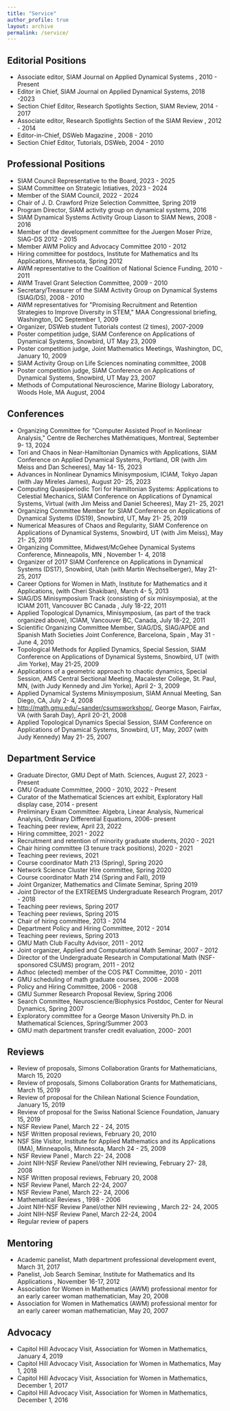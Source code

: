 ```yaml
---
title: "Service"
author_profile: true
layout: archive
permalink: /service/
---
```


## Editorial Positions
  
 - Associate editor, SIAM Journal on Applied Dynamical Systems	,		2010 - Present
 - Editor in Chief, SIAM Journal on Applied Dynamical Systems,		2018 -2023
 - Section Chief Editor, Research Spotlights Section, SIAM Review,			2014	- 2017
 - Associate editor, Research Spotlights Section of the SIAM Review	,		 2012 -		 2014
 - Editor-in-Chief, DSWeb Magazine	,		 2008	 -	 2010
 - Section Chief Editor, Tutorials, DSWeb,			 2004	 -	 2010
 
## Professional Positions
 
 - SIAM Council Representative to the Board,			 2023 -		 2025
 - SIAM Committee on Strategic Intiatives,			 2023	 -	 2024
 - Member of the SIAM Council,			 2022	 -	 2024
 - Chair of J. D. Crawford Prize Selection Committee,			Spring 2019 
 - Program Director, SIAM activity group on dynamical systems,			2016 
 - SIAM Dynamical Systems Activity Group Liason to SIAM News,			2008 -		2016
 - Member of the development committee for the Juergen Moser Prize, SIAG-DS		 2012 -	 2015
 - Member AWM Policy and Advocacy Committee		2010	 -	 2012
 - Hiring committee for postdocs, Institute for Mathematics and Its Applications, Minnesota,			Spring 2012	 
 - AWM representative to the Coalition of National Science Funding,		 2010	 -	 2011
 - AWM Travel Grant Selection Committee,			 2009 -	 2010
 - Secretary/Treasurer of the SIAM Activity Group on Dynamical Systems (SIAG/DS),			 2008 -		2010
 - AWM representatives for "Promising Recruitment and Retention Strategies to Improve Diversity in STEM," MAA Congressional briefing, Washington, DC		September 1, 2009
 - Organizer, DSWeb student Tutorials contest (2 times),		2007-2009
 - Poster competition judge, SIAM Conference on Applications of Dynamical Systems, Snowbird, UT		May 23, 2009	
 - Poster competition judge, Joint Mathematics Meetings, Washington, DC,			January 10, 2009
 - SIAM Activity Group on Life Sciences nominating committee,			 2008	 
 - Poster competition judge, SIAM Conference on Applications of Dynamical Systems, Snowbird, UT		May 23, 2007 
 - Methods of Computational Neuroscience, Marine Biology Laboratory, Woods Hole, MA		August, 2004	
 
## Conferences

 - Organizing Committee for "Computer Assisted Proof in Nonlinear Analysis," Centre de Recherches Mathématiques, Montreal,		September 9- 13, 2024
 - Tori and Chaos in Near-Hamiltonian Dynamics with Applications, SIAM Conference on Applied Dynamical Systems, Portland, OR  (with Jim Meiss and Dan Scheeres),		May 14- 15, 2023
 - Advances in Nonlinear Dynamics Minisymposium, ICIAM, Tokyo Japan (with Jay Mireles James),		August 20- 25, 2023
  - Computing Quasiperiodic Tori for Hamiltonian Systems: Applications to Celestial Mechanics, SIAM Conference on Applications of Dynamical Systems, Virtual (with Jim Meiss and Daniel Scheeres),		May 21- 25, 2021
 - Organizing Committee Member for SIAM Conference on Applications of Dynamical Systems (DS19), Snowbird, UT,		May 21- 25, 2019
 - Numerical Measures of Chaos and Regularity, SIAM Conference on Applications of Dynamical Systems, Snowbird, UT (with Jim Meiss),		May 21- 25, 2019
 - Organizing Committee, Midwest/McGehee Dynamical Systems Conference,  Minneapolis, MN	,	November 1- 4, 2018
 - Organizer of 2017 SIAM Conference on Applications in Dynamical Systems (DS17), Snowbird, Utah (with Martin Wechselberger),		May 21-25, 2017
 - Career Options for Women in Math, Institute for Mathematics and it Applications,  (with Cheri Shakiban),		March 4- 5, 2013
 - SIAG/DS Minisymposium Track (consisting of six minisymposia), at the ICIAM 2011, Vancouver BC Canada	,	July 18-22, 2011
 - Applied Topological Dynamics, Minisymposium, (as part of the track organized above), ICIAM, Vancouver BC, Canada,		July 18-22, 2011 
 - Scientific Organizing Committee Member, SIAG/DS, SIAG/APDE and Spanish Math Societies Joint Conference, Barcelona, Spain	,	May 31 - June 4, 2010
 - Topological Methods for Applied Dynamics, Special Session, SIAM Conference on Applications of Dynamical Systems, Snowbird, UT (with Jim Yorke),		May 21-25, 2009
 - Applications of a geometric approach to chaotic dynamics, Special Session, AMS Central Sectional Meeting, Macalester College, St. Paul, MN, (with Judy Kennedy and Jim Yorke),		April 2- 3, 2009
 - Applied Dynamical Systems Minisymposium, SIAM Annual Meeting, San Diego, CA,		July 2- 4, 2008
 - http://math.gmu.edu/~sander/csumsworkshop/, George Mason, Fairfax, VA (with Sarah Day),		April 20-21, 2008
 - Applied Topological Dynamics Special Session, SIAM Conference on Applications of Dynamical Systems, Snowbird, UT, May, 2007 (with Judy Kennedy)		May 21- 25, 2007

## Department Service 

 - Graduate Director, GMU Dept of Math. Sciences,		August 27, 2023 -		Present
 - GMU Graduate Committee,			2000	 -	 2010, 2022	 -	Present
 - Curator of the Mathematical Sciences art exhibit, Exploratory Hall display case,			 2014 -		 present
 - Preliminary Exam Committee: Algebra, Linear Analysis, Numerical Analysis, Ordinary Differential Equations,			 2006- present
 - Teaching peer review,			April 23, 2022
 - Hiring committee,	 		2021 - 2022
 - Recruitment and retention of minority graduate students,			2020 -	2021
 - Chair hiring committee (3 tenure track positions),		2020 -	2021
 - Teaching peer reviews,	 		 2021	
 - Course coordinator Math 213 (Spring),			Spring 2020
 - Network Science Cluster Hire committee,			Spring 2020
 - Course coordinator Math 214 (Spring and Fall),			2019
 - Joint Organizer, Mathematics and Climate Seminar,			Spring 2019
 - Joint Director of the EXTREEMS Undergraduate Research Program,			2017 - 2018
 - Teaching peer reviews,	 		Spring 2017	 
 - Teaching peer reviews,	 		Spring 2015	 
 - Chair of hiring committee,			 2013	 -	 2014
 - Department Policy and Hiring Committee,			 2012 -	 2014
 - Teaching peer reviews,	 		Spring 2013	 
 - GMU Math Club Faculty Advisor,			2011	- 2012
 - Joint organizer, Applied and Computational Math Seminar,			 2007	 -	 2012
 - Director of the Undergraduate Research in Computational Math (NSF-sponsored CSUMS) program,			 2011 -	2012
 - Adhoc (elected) member of the COS P&T Committee,			 2010 -	 2011			 
 - GMU scheduling of math graduate courses,		2006 -	2008
 - Policy and Hiring Committee,			 2006 -	 2008
 - GMU Summer Research Proposal Review,		Spring	 2006 
 - Search Committee, Neuroscience/Biophysics Postdoc, Center for Neural Dynamics,		Spring 2007	
 - Exploratory committee for a George Mason University Ph.D. in Mathematical Sciences,			Spring/Summer 2003
 - GMU math department transfer credit evaluation,			 2000- 2001


## Reviews 

 - Review of proposals, Simons Collaboration Grants for Mathematicians,			March 15, 2020	 
 - Review of proposals, Simons Collaboration Grants for Mathematicians,			March 15, 2019
 - Review of proposal for the Chilean National Science Foundation,			January 15, 2019 
 - Review of proposal for the Swiss National Science Foundation,			January 15, 2019
 - NSF Review Panel,			March 22	 - 24, 2015
 - NSF Written proposal reviews,			February 20, 2010 
 - NSF Site Visitor, Institute for Applied Mathematics and its Applications (IMA), Minneapolis, Minnesota,			March 24 -	25, 2009
 - NSF Review Panel	,		March 22- 24, 2008
 - Joint NIH-NSF Review Panel/other NIH reviewing,			February 27- 28, 2008
 - NSF Written proposal reviews,			February 20, 2008	
 - NSF Review Panel,			March 22-24, 2007
 - NSF Review Panel,			March 22- 24, 2006
 - Mathematical Reviews	,		 1998	 -	2006
 - Joint NIH-NSF Review Panel/other NIH reviewing	,		March 22- 24, 2005
 - Joint NIH-NSF Review Panel,			March 22-24, 2004
  - Regular review of papers  <!--- Journal of Mathematical Analysis and Applications, Mathematics Magazine, Nonlinear Analysis, , Physical Review Letters, Journal of Mathematical Biology, Scholarpedia, Journal of Computational Neuroscience, Applied Mathematics and Optimization , Physical Review E, Nonlinearity, Fractals, Mathematical Methods in the Applied Sciences, SIADS, SIAM Review, Journal of Physics A, SIAM Undergraduate Research Online, Journal of Difference Equations and Applications, Mathematics and Computers in Simulation, Discrete and Continuous Dynamical Systems Series B, Physics Letters A, International Journal for Bifurcation and Chaos, Journal of Difference Equations and Applications, Physica D, Qualitative Theory of Dynamical Systems, Springer Series, Journal of Differential Equations, Association for Women in Mathematics: The First Fifty Years, Chaos, PSAPM, PSAPM, Chaos, Chaos)		January 15, 1996	January 15, 2027 --->

## Mentoring 
 
 - Academic panelist, Math department professional development event,		March 31, 2017	
 - Panelist, Job Search Seminar, Institute for Mathematics and Its Applications	,	November 16-17, 2012
 - Association for Women in Mathematics (AWM) professional mentor for an early career woman mathematician,		May 20, 2008	
 - Association for Women in Mathematics (AWM) professional mentor for an early career woman mathematician,		May 20, 2007	

## Advocacy
 
 - Capitol Hill Advocacy Visit, Association for Women in Mathematics,		January 4, 2019
 - Capitol Hill Advocacy Visit, Association for Women in Mathematics,		May 1, 2018	
 - Capitol Hill Advocacy Visit, Association for Women in Mathematics,		December 1, 2017	
 - Capitol Hill Advocacy Visit, Association for Women in Mathematics,		December 1, 2016	
